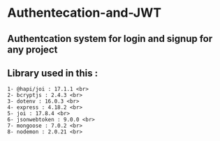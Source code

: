 # Authentecation-and-JWT
## Authentcation system for login and signup for any project <br>
## Library used in this : <br>
    1- @hapi/joi : 17.1.1 <br>
    2- bcryptjs : 2.4.3 <br>
    3- dotenv : 16.0.3 <br>
    4- express : 4.18.2 <br>
    5- joi : 17.8.4 <br>
    6- jsonwebtoken : 9.0.0 <br>
    7- mongoose : 7.0.2 <br>
    8- nodemon : 2.0.21 <br>
